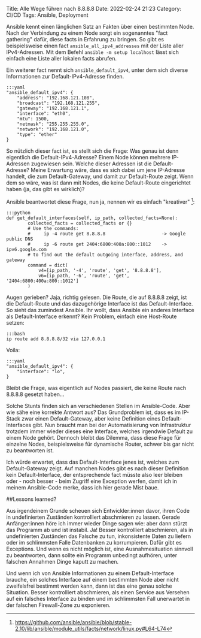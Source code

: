 Title: Alle Wege führen nach 8.8.8.8
Date: 2022-02-24 21:23
Category: CI/CD
Tags: Ansible, Deployment

Ansible kennt einen länglichen Satz an Fakten über einen bestimmten Node. Nach
der Verbindung zu einem Node sorgt ein sogenanntes "fact gathering" dafür,
diese facts in Erfahrung zu bringen. So gibt es beispielsweise einen fact
`ansible_all_ipv4_addresses` mit der Liste aller IPv4-Adressen. Mit dem Befehl
`ansible -m setup localhost` lässt sich einfach eine Liste aller lokalen facts
abrufen.

Ein weiterer fact nennt sich `ansible_default_ipv4`, unter dem sich diverse
Informationen zur Default-IPv4-Adresse finden.

    :::yaml
    "ansible_default_ipv4": {
        "address": "192.168.121.108",
        "broadcast": "192.168.121.255",
        "gateway": "192.168.121.1",
        "interface": "eth0",
        "mtu": 1500,
        "netmask": "255.255.255.0",
        "network": "192.168.121.0",
        "type": "ether"
    }

So nützlich dieser fact ist, es stellt sich die Frage: Was genau ist denn
eigentlich die Default-IPv4-Adresse? Einem Node können mehrere IP-Adressen
zugewiesen sein. Welche dieser Adressen ist die Default-Adresse? Meine
Erwartung wäre, dass es sich dabei um jene IP-Adresse handelt, die zum
Default-Gateway, und damit zur Default-Route zeigt. Wenn dem so wäre, was ist
dann mit Nodes, die keine Default-Route eingerichtet haben (ja, das gibt es
wirklich)?

Ansible beantwortet diese Frage, nun ja, nennen wir es einfach
"kreativer" [^ansible_code]:

    :::python
    def get_default_interfaces(self, ip_path, collected_facts=None):
            collected_facts = collected_facts or {}
            # Use the commands:
            #     ip -4 route get 8.8.8.8                     -> Google public DNS
            #     ip -6 route get 2404:6800:400a:800::1012    -> ipv6.google.com
            # to find out the default outgoing interface, address, and gateway
            command = dict(
                v4=[ip_path, '-4', 'route', 'get', '8.8.8.8'],
                v6=[ip_path, '-6', 'route', 'get', '2404:6800:400a:800::1012']
            )

[^ansible_code]:<https://github.com/ansible/ansible/blob/stable-2.10/lib/ansible/module_utils/facts/network/linux.py#L64-L74>

Augen gerieben? Jaja, richtig gelesen. Die Route, die auf 8.8.8.8 zeigt, ist
die Default-Route und das dazugehörige Interface ist das Default-Interface. So
sieht das zumindest Ansible. Ihr wollt, dass Ansible ein anderes Interface als
Default-Interface erkennt? Kein Problem, einfach eine Host-Route setzen:

    :::bash
    ip route add 8.8.8.8/32 via 127.0.0.1

Voila:

    :::yaml
    "ansible_default_ipv4": {
        "interface": "lo",
    }

Bleibt die Frage, was eigentlich auf Nodes passiert, die keine Route nach
8.8.8.8 gesetzt haben...

Solche Stunts finden sich an verschiedenen Stellen im Ansible-Code. Aber wie
sähe eine korrekte Antwort aus? Das Grundproblem ist, dass es im IP-Stack zwar
einen Default-Gateway, aber keine Definition eines Default-Interfaces gibt. Nun
braucht man bei der Automatisierung von Infrastruktur trotzdem immer wieder
dieses eine Interface, welches irgendwie Default zu einem Node gehört. Dennoch
bleibt das Dilemma, dass diese Frage für einzelne Nodes, beispielsweise für
dynamische Router, schwer bis gar nicht zu beantworten ist.

Ich würde erwartet, dass das Default-Interface jenes ist, welches zum
Default-Gateway zeigt. Auf manchen Nodes gibt es nach dieser Definition kein
Default-Interface, der entsprechende fact müsste also leer bleiben oder - noch
besser - beim Zugriff eine Exception werfen, damit ich in meinem Ansible-Code
merke, dass ich hier gerade Mist baue.

##Lessons learned?

Aus irgendeinem Grunde scheuen sich Entwickler:innen davor, ihren Code in
undefinierten Zuständen kontrolliert abschmieren zu lassen. Gerade
Anfänger:innen höre ich immer wieder Dinge sagen wie: aber dann stürzt das
Programm ab und ist instabil. Ja! Besser kontrolliert abschmieren, als in
undefinierten Zuständen das Falsche zu tun, inkonsistente Daten zu liefern oder
im schlimmsten Falle Datenbanken zu korrumpieren. Dafür gibt es Exceptions. Und
wenn es nicht möglich ist, eine Ausnahmesituation sinnvoll zu beantworten, dann
sollte ein Programm unbedingt aufhören, unter falschen Annahmen Dinge kaputt zu
machen.

Und wenn ich von Ansible Informationen zu einem Default-Interface brauche, ein
solches Interface auf einem bestimmten Node aber nicht zweifelsfrei bestimmt
werden kann, dann ist das eine genau solche Situation. Besser kontrolliert
abschmieren, als einen Service aus Versehen auf ein falsches Interface zu
binden und im schlimmsten Fall unerwartet in der falschen Firewall-Zone zu
exponieren.
